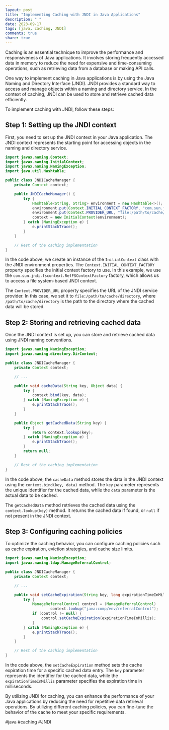 ```yaml
---
layout: post
title: "Implementing Caching with JNDI in Java Applications"
description: " "
date: 2023-09-17
tags: [java, caching, JNDI]
comments: true
share: true
---
```


Caching is an essential technique to improve the performance and responsiveness of Java applications. It involves storing frequently accessed data in memory to reduce the need for expensive and time-consuming operations, such as retrieving data from a database or making API calls.

One way to implement caching in Java applications is by using the Java Naming and Directory Interface (JNDI). JNDI provides a standard way to access and manage objects within a naming and directory service. In the context of caching, JNDI can be used to store and retrieve cached data efficiently.

To implement caching with JNDI, follow these steps:

## Step 1: Setting up the JNDI context

First, you need to set up the JNDI context in your Java application. The JNDI context represents the starting point for accessing objects in the naming and directory service.

```java
import javax.naming.Context;
import javax.naming.InitialContext;
import javax.naming.NamingException;
import java.util.Hashtable;

public class JNDICacheManager {
    private Context context;

    public JNDICacheManager() {
        try {
            Hashtable<String, String> environment = new Hashtable<>();
            environment.put(Context.INITIAL_CONTEXT_FACTORY, "com.sun.jndi.fscontext.RefFSContextFactory");
            environment.put(Context.PROVIDER_URL, "file:/path/to/cache/directory");
            context = new InitialContext(environment);
        } catch (NamingException e) {
            e.printStackTrace();
        }
    }

    // Rest of the caching implementation
}
```

In the code above, we create an instance of the `InitialContext` class with the JNDI environment properties. The `Context.INITIAL_CONTEXT_FACTORY` property specifies the initial context factory to use. In this example, we use the `com.sun.jndi.fscontext.RefFSContextFactory` factory, which allows us to access a file system-based JNDI context.

The `Context.PROVIDER_URL` property specifies the URL of the JNDI service provider. In this case, we set it to `file:/path/to/cache/directory`, where `/path/to/cache/directory` is the path to the directory where the cached data will be stored.

## Step 2: Storing and retrieving cached data

Once the JNDI context is set up, you can store and retrieve cached data using JNDI naming conventions.

```java
import javax.naming.NamingException;
import javax.naming.directory.DirContext;

public class JNDICacheManager {
    private Context context;

    // ...

    public void cacheData(String key, Object data) {
        try {
            context.bind(key, data);
        } catch (NamingException e) {
            e.printStackTrace();
        }
    }

    public Object getCachedData(String key) {
        try {
            return context.lookup(key);
        } catch (NamingException e) {
            e.printStackTrace();
        }
        return null;
    }

    // Rest of the caching implementation
}
```

In the code above, the `cacheData` method stores the data in the JNDI context using the `context.bind(key, data)` method. The `key` parameter represents the unique identifier for the cached data, while the `data` parameter is the actual data to be cached.

The `getCachedData` method retrieves the cached data using the `context.lookup(key)` method. It returns the cached data if found, or `null` if not present in the JNDI context.

## Step 3: Configuring caching policies

To optimize the caching behavior, you can configure caching policies such as cache expiration, eviction strategies, and cache size limits.

```java
import javax.naming.NamingException;
import javax.naming.ldap.ManageReferralControl;

public class JNDICacheManager {
    private Context context;

    // ...

    public void setCacheExpiration(String key, long expirationTimeInMillis) {
        try {
            ManageReferralControl control = (ManageReferralControl)
                    context.lookup("java:comp/env/referralControl");
            if (control != null) {
                control.setCacheExpiration(expirationTimeInMillis);
            }
        } catch (NamingException e) {
            e.printStackTrace();
        }
    }

    // Rest of the caching implementation
}
```

In the code above, the `setCacheExpiration` method sets the cache expiration time for a specific cached data entry. The `key` parameter represents the identifier for the cached data, while the `expirationTimeInMillis` parameter specifies the expiration time in milliseconds.

By utilizing JNDI for caching, you can enhance the performance of your Java applications by reducing the need for repetitive data retrieval operations. By utilizing different caching policies, you can fine-tune the behavior of the cache to meet your specific requirements.

#java #caching #JNDI
